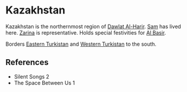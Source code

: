 # Kazakhstan
Kazakhstan is the northernmost region of [Dawlat Al-Harir](Location/Dawlat%20Al-Harir.md). [Sam](Person/Sam.md) has lived here. [Zarina](Person/Zarina.md) is representative. Holds special festivities for [Al Basir](Religion/Al%20Basir.md).

Borders [Eastern Turkistan](Location/Regions/Eastern%20Turkistan.md) and [Western Turkistan](Location/Regions/Western%20Turkistan.md) to the south.

## References
- Silent Songs 2
- The Space Between Us 1
